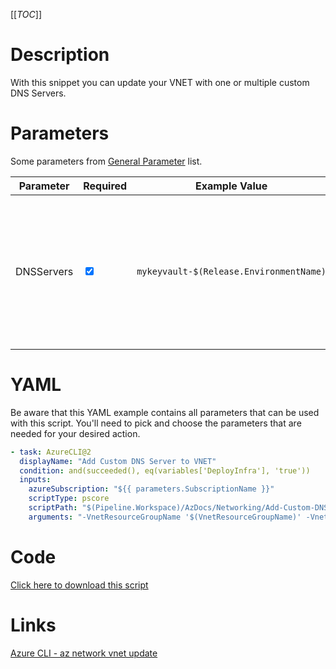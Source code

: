 [[_TOC_]]

# Description

With this snippet you can update your VNET with one or multiple custom DNS Servers.

# Parameters

Some parameters from [General Parameter](/Azure/AzDocs-v1/Scripts) list.

| Parameter  | Required                        | Example Value                           | Description                                                                                                     |
| ---------- | ------------------------------- | --------------------------------------- | --------------------------------------------------------------------------------------------------------------- |
| DNSServers | <input type="checkbox" checked> | `mykeyvault-$(Release.EnvironmentName)` | The ip address of the custom dns server. For multiple DNS servers you can add a space-separated list with ip's. |

# YAML

Be aware that this YAML example contains all parameters that can be used with this script. You'll need to pick and choose the parameters that are needed for your desired action.

```yaml
- task: AzureCLI@2
  displayName: "Add Custom DNS Server to VNET"
  condition: and(succeeded(), eq(variables['DeployInfra'], 'true'))
  inputs:
    azureSubscription: "${{ parameters.SubscriptionName }}"
    scriptType: pscore
    scriptPath: "$(Pipeline.Workspace)/AzDocs/Networking/Add-Custom-DNS-Server-To-VNET.ps1"
    arguments: "-VnetResourceGroupName '$(VnetResourceGroupName)' -VnetName '$(VnetName)' -DNSServers '$(DNSServers)'"
```

# Code

[Click here to download this script](../../../../../src/Networking/Add-Custom-DNS-Server-To-VNET.ps1)

# Links

[Azure CLI - az network vnet update](https://docs.microsoft.com/en-us/cli/azure/network/vnet?view=azure-cli-latest#az_network_vnet_update)

